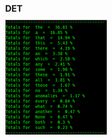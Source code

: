 # DET

![Google Congressional Hearing Determiners sorted by percent \(top 20\)](../../.gitbook/assets/2018-12-28-151726_328x370_scrot.png)

